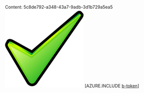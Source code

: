 Content: 5c8de792-a348-43a7-9adb-3d1b729a5ea5![image](47355143-b9ed-41ba-9c32-adbf157783a2.png)
[AZURE.INCLUDE [b-token](d419f3ee-5a25-43ef-aa61-6c4bc0515383.md)]
